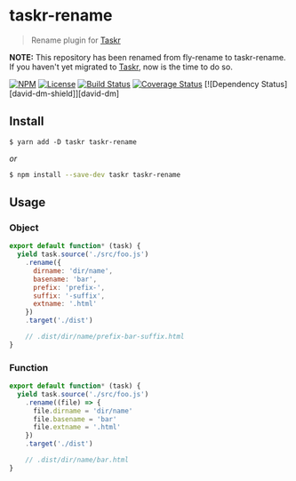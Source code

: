 # taskr-rename
> Rename plugin for [Taskr][]

**NOTE:** This repository has been renamed from fly-rename to taskr-rename. If you haven't yet migrated to [Taskr][], now is the time to do so.

[![NPM][npm-shield]][npm]
[![License][license-shield]][license]
[![Build Status][build-status-shield]][build-status]
[![Coverage Status][codecov-shield]][codecov]
[![Dependency Status][david-dm-shield]][david-dm]

## Install

```yarn
$ yarn add -D taskr taskr-rename
```
*or*
```bash
$ npm install --save-dev taskr taskr-rename
```

## Usage

### Object
```js
export default function* (task) {
  yield task.source('./src/foo.js')
    .rename({
      dirname: 'dir/name',
      basename: 'bar',
      prefix: 'prefix-',
      suffix: '-suffix',
      extname: '.html'
    })
    .target('./dist')

    // .dist/dir/name/prefix-bar-suffix.html
}
```

### Function
```js
export default function* (task) {
  yield task.source('./src/foo.js')
    .rename((file) => {
      file.dirname = 'dir/name'
      file.basename = 'bar'
      file.extname = '.html'
    })
    .target('./dist')

    // .dist/dir/name/bar.html
}
```

[Taskr]: https://github.com/lukeed/taskr

[npm]: https://npmjs.com/package/taskr-rename
[npm-shield]: https://img.shields.io/npm/v/taskr-rename.svg

[license]: ./LICENSE
[license-shield]: https://img.shields.io/npm/l/taskr-rename.svg

[build-status]: https://github.com/caseyWebb/taskr-rename/actions/workflows/nodejs.yml
[build-status-shield]: https://img.shields.io/github/workflow/status/caseyWebb/taskr-rename/Node%20CI/master

[codecov]: https://codecov.io/gh/caseyWebb/taskr-rename
[codecov-shield]: https://img.shields.io/codecov/c/github/caseyWebb/taskr-rename.svg